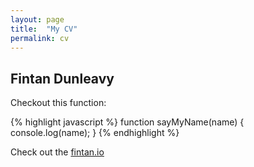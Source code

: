 ```yaml
---
layout: page
title:  "My CV"
permalink: cv
---
```

## Fintan Dunleavy

Checkout this function:

{% highlight javascript %}
function sayMyName(name) {
	console.log(name);
}
{% endhighlight %}

Check out the [fintan.io][fintan.io]

[fintan.io]: https://fintan.io